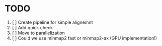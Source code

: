 # TODO

1. [ ] Create pipeline for simple alignemnt
2. [ ] Add quick check
3. [ ] Move to parallelization
4. [ ] Could we use minmap2 fast or minmap2-ax (GPU implementation!)
